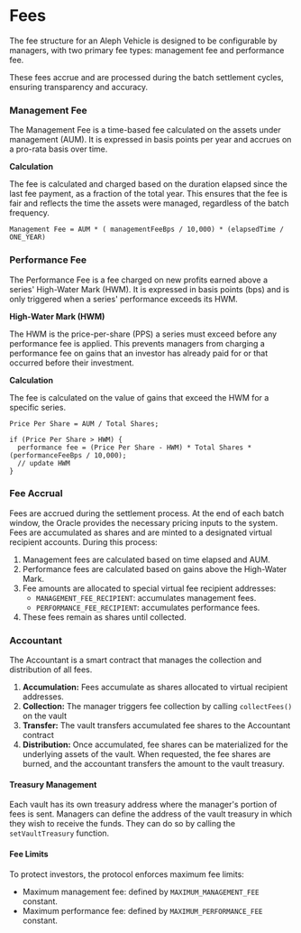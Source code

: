 # Fees

The fee structure for an Aleph Vehicle is designed to be configurable by managers, with two primary fee types: management fee and performance fee.

These fees accrue and are processed during the batch settlement cycles, ensuring transparency and accuracy.

### **Management Fee**

The Management Fee is a time-based fee calculated on the assets under management (AUM). It is expressed in basis points per year and accrues on a pro-rata basis over time.

**Calculation**

The fee is calculated and charged based on the duration elapsed since the last fee payment, as a fraction of the total year. This ensures that the fee is fair and reflects the time the assets were managed, regardless of the batch frequency.

```
Management Fee = AUM * ( managementFeeBps / 10,000) * (elapsedTime / ONE_YEAR)
```

### **Performance Fee**

The Performance Fee is a fee charged on new profits earned above a series' High-Water Mark (HWM). It is expressed in basis points (bps) and is only triggered when a series' performance exceeds its HWM.

**High-Water Mark (HWM)**

The HWM is the price-per-share (PPS) a series must exceed before any performance fee is applied. This prevents managers from charging a performance fee on gains that an investor has already paid for or that occurred before their investment.

**Calculation**

The fee is calculated on the value of gains that exceed the HWM for a specific series.

```
Price Per Share = AUM / Total Shares;

if (Price Per Share > HWM) {
  performance fee = (Price Per Share - HWM) * Total Shares * (performanceFeeBps / 10,000);
  // update HWM
}
```

### **Fee Accrual**

Fees are accrued during the settlement process. At the end of each batch window, the Oracle provides the necessary pricing inputs to the system. Fees are accumulated as shares and are minted to a designated virtual recipient accounts. During this process:

1. Management fees are calculated based on time elapsed and AUM.
2. Performance fees are calculated based on gains above the High-Water Mark.
3. Fee amounts are allocated to special virtual fee recipient addresses:
   * `MANAGEMENT_FEE_RECIPIENT`: accumulates management fees.
   * `PERFORMANCE_FEE_RECIPIENT`: accumulates performance fees.
4. These fees remain as shares until collected.

### **Accountant**

The Accountant is a smart contract that manages the collection and distribution of all fees.&#x20;

1. **Accumulation:** Fees accumulate as shares allocated to virtual recipient addresses.
2. **Collection:** The manager triggers fee collection by calling `collectFees()` on the vault
3. **Transfer:** The vault transfers accumulated fee shares to the Accountant contract
4. **Distribution:** Once accumulated, fee shares can be materialized for the underlying assets of the vault. When requested, the fee shares are burned, and the accountant transfers the amount to the vault treasury.

#### **Treasury Management**

Each vault has its own treasury address where the manager's portion of fees is sent. Managers can define the address of the vault treasury in which they wish to receive the funds. They can do so by calling the `setVaultTreasury` function.

#### **Fee Limits**

To protect investors, the protocol enforces maximum fee limits:

* Maximum management fee: defined by `MAXIMUM_MANAGEMENT_FEE` constant.
* Maximum performance fee: defined by `MAXIMUM_PERFORMANCE_FEE` constant.
